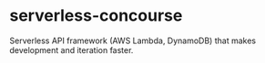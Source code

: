# serverless-concourse

Serverless API framework (AWS Lambda, DynamoDB) that makes development and iteration faster.

